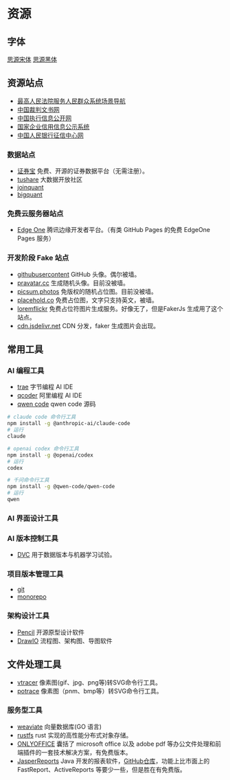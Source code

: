 # 资源

## 字体

[思源宋体](https://github.com/adobe-fonts/source-han-serif)
[思源黑体](https://github.com/adobe-fonts/source-han-sans)

## 资源站点

- [最高人民法院服务人民群众系统场景导航](https://cjdh.court.gov.cn/index.html)
- [中国裁判文书网](https://wenshu.court.gov.cn/)
- [中国执行信息公开网](https://cjdh.court.gov.cn/performInformation.html)
- [国家企业信用信息公示系统]()
- [中国人民银行征信中心网]()

### 数据站点

- [证券宝](https://www.baostock.com) 免费、开源的证券数据平台（无需注册）。
- [tushare](https://www.tushare.pro) 大数据开放社区
- [joinquant](https://www.joinquant.com)
- [bigquant](https://www.bigquant.com)

### 免费云服务器站点

- [Edge One](https://edgeone.ai/) 腾讯边缘开发者平台。（有类 GitHub Pages 的免费 EdgeOne Pages 服务）

### 开发阶段 Fake 站点

- [githubusercontent](https://avatars.githubusercontent.com/u/27744505) GitHub 头像。偶尔被墙。
- [pravatar.cc](https://i.pravatar.cc/300) 生成随机头像。目前没被墙。
- [picsum.photos](https://picsum.photos/seed/oRV0aovmT/3950/597) 免版权的随机占位图。目前没被墙。
- [placehold.co](https://placehold.co/200x150/0066CC/FFFFFF?text=UserAvatar) 免费占位图，文字只支持英文，被墙。
- [loremflickr](https://loremflickr.com/3084/1275?lock=4950428607615840) 免费占位符图片生成服务。好像无了，但是FakerJs 生成用了这个站点。
- [cdn.jsdelivr.net](https://cdn.jsdelivr.net) CDN 分发，faker 生成图片会出现。

## 常用工具

### AI 编程工具

- [trae](https://www.trae.ai) 字节编程 AI IDE
- [qcoder](https://qoder.com) 阿里编程 AI IDE
- [qwen code](https://github.com/QwenLM/qwen-code) qwen code 源码

```bash
# claude code 命令行工具
npm install -g @anthropic-ai/claude-code
# 运行
claude

# openai codex 命令行工具
npm install -g @openai/codex
# 运行
codex

# 千问命令行工具
npm install -g @qwen-code/qwen-code
# 运行
qwen
```

### AI 界面设计工具

### AI 版本控制工具

- [DVC](https://github.com/iterative/dvc) 用于数据版本与机器学习试验。

### 项目版本管理工具

- [git]()
- [monorepo]()

### 架构设计工具

- [Pencil](https://github.com/evolus/pencil) 开源原型设计软件
- [DrawIO](https://github.com/jgraph/drawio-desktop) 流程图、架构图、导图软件

## 文件处理工具

- [vtracer](https://github.com/visioncortex/vtracer) 像素图(gif、jpg、png等)转SVG命令行工具。
- [potrace](https://potrace.sourceforge.net/) 像素图（pnm、bmp等）转SVG命令行工具。

### 服务型工具

- [weaviate](https://github.com/weaviate/weaviate) 向量数据库(GO 语言)
- [rustfs](https://github.com/rustfs/rustfs) rust 实现的高性能分布式对象存储。
- [ONLYOFFICE](https://github.com/ONLYOFFICE) 囊括了 microsoft office 以及 adobe pdf 等办公文件处理和前端插件的一套技术解决方案，有免费版本。
- [JasperReports](https://www.jaspersoft.com/products/jaspersoft-community) Java 开发的报表软件，[GitHub仓库](https://github.com/Jaspersoft/jasperreports)，功能上比市面上的 FastReport、ActiveReports 等要少一些，但是胜在有免费版。
